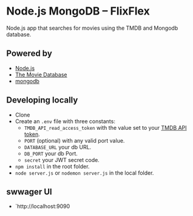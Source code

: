 # Node.js MongoDB – FlixFlex

Node.js app that searches for movies using the TMDB and Mongodb database.

## Powered by 

- [Node.js](https://nodejs.org/en)
- [The Movie Database](https://www.themoviedb.org/)
- [mongodb](https://www.mongodb.com/)


## Developing locally
- Clone
- Create an `.env` file with three constants:
  - `TMDB_API_read_access_token` with the value set to your [TMDB API token](https://www.themoviedb.org/settings/api).
  - `PORT` (optional) with any valid port value.
  - `DATABASE_URL` your db URL.
  - `DB_PORT` your db Port.
  - `secret` your JWT secret code.
- `npm install` in the root folder.
- `node server.js` or `nodemon server.js` in the local folder.
## swwager UI
- `http://localhost:9090
